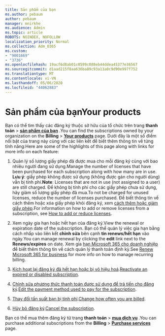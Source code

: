```yaml
---
title: Sản phẩm của bạn
ms.author: pebaum
author: pebaum
manager: mnirkhe
ms.audience: Admin
ms.topic: article
ROBOTS: NOINDEX, NOFOLLOW
localization_priority: Normal
ms.collection: Adm_O365
ms.custom:
- "9001669"
- "3736"
ms.openlocfilehash: 19acf6d8ab01c0599c088eb44ddea45377e36567
ms.sourcegitcommit: d1aad215f8aa636ba89c93a13a0c9d90e997f752
ms.translationtype: MT
ms.contentlocale: vi-VN
ms.lasthandoff: 05/06/2020
ms.locfileid: "44062883"
---
```

# <a name="your-products"></a><span data-ttu-id="bc9e8-102">Sản phẩm của bạn</span><span class="sxs-lookup"><span data-stu-id="bc9e8-102">Your products</span></span>

<span data-ttu-id="bc9e8-103">Bạn có thể tìm thấy các đăng ký thuộc sở hữu của tổ chức trên trang **thanh toán** > **[sản phẩm của bạn](https://go.microsoft.com/fwlink/p/?linkid=842054)** .</span><span class="sxs-lookup"><span data-stu-id="bc9e8-103">You can find the subscriptions owned by your organization on the **Billing** > **[Your products](https://go.microsoft.com/fwlink/p/?linkid=842054)** page.</span></span> <span data-ttu-id="bc9e8-104">Dưới đây là một số điểm nổi bật của trang này cùng với các liên kết để biết thêm thông tin về từng tính năng:</span><span class="sxs-lookup"><span data-stu-id="bc9e8-104">Here are some of the highlights of this page along with links for more info on each feature:</span></span>

1. <span data-ttu-id="bc9e8-105">Quản lý số lượng giấy phép đã được mua cho mỗi đăng ký cùng với bao nhiêu người đang sử dụng.</span><span class="sxs-lookup"><span data-stu-id="bc9e8-105">Manage the number of licenses that have been purchased for each subscription along with how many are in use.</span></span>  <span data-ttu-id="bc9e8-106">**Lưu ý**: giấy phép không được sử dụng (không được gán cho người dùng) vẫn bị tính phí.</span><span class="sxs-lookup"><span data-stu-id="bc9e8-106">**Note**: Licenses that are not in use (not assigned to a user) are still charged.</span></span>  <span data-ttu-id="bc9e8-107">Để không bị tính phí cho các giấy phép chưa sử dụng, hãy giảm số lượng giấy phép đã mua.</span><span class="sxs-lookup"><span data-stu-id="bc9e8-107">To not be charged for unused licenses, reduce the number of licenses purchased.</span></span> <span data-ttu-id="bc9e8-108">Để biết thông tin về cách thêm hoặc xóa giấy phép khỏi đăng ký, xem [cách thêm hoặc giảm giấy phép](https://docs.microsoft.com/alchemyinsights/how-to-add-or-reduce-licenses).</span><span class="sxs-lookup"><span data-stu-id="bc9e8-108">For information on how to add or remove licenses from a subscription, see [How to add or reduce licenses](https://docs.microsoft.com/alchemyinsights/how-to-add-or-reduce-licenses).</span></span>

2. <span data-ttu-id="bc9e8-109">Xem ngày gia hạn hoặc hết hạn của đăng ký.</span><span class="sxs-lookup"><span data-stu-id="bc9e8-109">View the renewal or expiration date of the subscription.</span></span>  <span data-ttu-id="bc9e8-110">Bạn có thể quản lý việc gia hạn bằng cách nhấp vào liên kết **chỉnh sửa** bên cạnh **tin renews/hết hạn** vào ngày.</span><span class="sxs-lookup"><span data-stu-id="bc9e8-110">You can manage renewal by clicking the **edit** link next to the **Renews/expires** on date.</span></span>  <span data-ttu-id="bc9e8-111">Xem gia [hạn Microsoft 365 cho doanh nghiệp](https://go.microsoft.com/fwlink/?linkid=2119216) để biết thêm thông tin về cách quản lý thanh toán định kỳ.</span><span class="sxs-lookup"><span data-stu-id="bc9e8-111">See [Renew Microsoft 365 for business](https://go.microsoft.com/fwlink/?linkid=2119216) for more info on how to manage recurring billing.</span></span>

3. <span data-ttu-id="bc9e8-112">[Kích hoạt lại đăng ký đã hết hạn hoặc bị vô hiệu hoá](https://go.microsoft.com/fwlink/?linkid=2117519).</span><span class="sxs-lookup"><span data-stu-id="bc9e8-112">[Reactivate an expired or disabled subscription](https://go.microsoft.com/fwlink/?linkid=2117519).</span></span>

4. <span data-ttu-id="bc9e8-113">[Chỉnh sửa phương thức thanh toán được sử dụng để trả tiền cho đăng ký](https://go.microsoft.com/fwlink/?linkid=2117167).</span><span class="sxs-lookup"><span data-stu-id="bc9e8-113">[Edit the payment method used to pay for the subscription](https://go.microsoft.com/fwlink/?linkid=2117167).</span></span>

5. <span data-ttu-id="bc9e8-114">[Thay đổi tần suất bạn bị tính phí](https://go.microsoft.com/fwlink/?linkid=2119112).</span><span class="sxs-lookup"><span data-stu-id="bc9e8-114">[Change how often you are billed](https://go.microsoft.com/fwlink/?linkid=2119112).</span></span>

6. <span data-ttu-id="bc9e8-115">[Hủy bỏ đăng ký](https://go.microsoft.com/fwlink/?linkid=2119113).</span><span class="sxs-lookup"><span data-stu-id="bc9e8-115">[Cancel the subscription](https://go.microsoft.com/fwlink/?linkid=2119113).</span></span>

<span data-ttu-id="bc9e8-116">Bạn có thể mua thêm đăng ký từ trang **thanh toán** > [**mua dịch vụ**](https://go.microsoft.com/fwlink/p/?linkid=868433) .</span><span class="sxs-lookup"><span data-stu-id="bc9e8-116">You can purchase additional subscriptions from the **Billing** > [**Purchase services**](https://go.microsoft.com/fwlink/p/?linkid=868433) page.</span></span>

